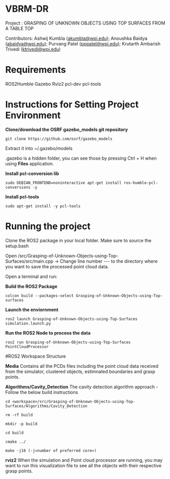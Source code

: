 # VBRM-DR

Project : GRASPING OF UNKNOWN OBJECTS USING TOP SURFACES FROM A TABLE TOP
              
Contributors: Ashwij Kumbla (akumbla@wpi.edu);
              Anoushka Baidya (abaidya@wpi.edu);
              Purvang Patel (pppatel@wpi.edu);
              Krutarth Ambarish Trivedi (ktrivedi@wpi.edu)

# Requirements
ROS2Humble
Gazebo
Rviz2
pcl-dev
pcl-tools

# Instructions for Setting Project Environment

**Clone/download the OSRF gazebo_models git repository**
```
git clone https://github.com/osrf/gazebo_models
```
Extract it into ~/.gazebo/models

.gazebo is a hidden folder, you can see those by pressing Ctrl + H when using **Files** application.


**Install pcl-conversion lib**
```
sudo DEBIAN_FRONTEND=noninteractive apt-get install ros-humble-pcl-conversions -y
```

**Install pcl-tools**
```
sudo apt-get install -y pcl-tools
```

# Running the project

Clone the ROS2 package in your local folder. Make sure to source the setup.bash

Open <workspace>/src/Grasping-of-Unknown-Objects-using-Top-Surfaces/src/main.cpp -> Change line number --- to the directory where you want to save the processed point cloud data.

Open a terminal and run:

**Build the ROS2 Package**
``` 
colcon build --packages-select Grasping-of-Unknown-Objects-using-Top-surfaces
```

**Launch the enviornment**
```
ros2 launch Grasping-of-Unknown-Objects-using-Top-Surfaces simulation.launch.py
```

**Run the ROS2 Node to process the data**
```
ros2 run Grasping-of-Unknown-Objects-using-Top-Surfaces PointCloudProcessor 
```

#ROS2 Workspace Structure

**Media**
Contains all the PCDs files including the point cloud data received from the simulator, clustered objects, estimnated boundaries and grasp points.

**Algorithms/Cavity_Detection**
The cavity detection algorithm approach - Follow the below build instructions 
```
cd <workspace>/src/Grasping-of-Unknown-Objects-using-Top-Surfaces/Algorithms/Cavity_Detection
```

```
rm -rf build
```

```
mkdir -p build
```

```
cd build
```

```
cmake ../
```

```
make -j16 (-j<number of preferred core>)
```


**rviz2**
When the simulation and Point cloud processor are running, you may want to run this visualization file to see all the objects with their respective grasp points.
